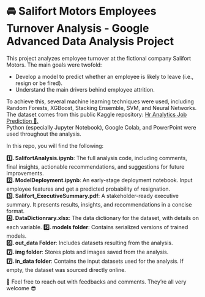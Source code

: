 # 🚘 Salifort Motors Employees Turnover Analysis - Google Advanced Data Analysis Project  

This project analyzes employee turnover at the fictional company Salifort Motors. The main goals were twofold:  
  
- Develop a model to predict whether an employee is likely to leave (i.e., resign or be fired).
- Understand the main drivers behind employee attrition.
  
To achieve this, several machine learning techniques were used, including Random Forests, XGBoost, Stacking Ensemble, SVM, and Neural Networks. The dataset comes from this public Kaggle repository: [Hr Analytics Job Prediction 🔗.](https://www.kaggle.com/datasets/mfaisalqureshi/hr-analytics-and-job-prediction?select=HR_comma_sep.csv)  
Python (especially Jupyter Notebook), Google Colab, and PowerPoint were used throughout the analysis.  
  
In this repo, you will find the following:   
  
**1️⃣. SalifortAnalysis.ipynb**: The full analysis code, including comments, final insights, actionable recommendations, and suggestions for future improvements.  
**2️⃣. ModelDeployment.ipynb**: An early-stage deployment notebook. Input employee features and get a predicted probability of resignation.  
**3️⃣. Salifort_ExecutiveSummary.pdf**: A stakeholder-ready executive summary. It presents results, insights, and recommendations in a concise format.  
**4️⃣. DataDictionrary.xlsx**: The data dictionary for the dataset, with details on each variable. 
**5️⃣. models folder**: Contains serialized versions of trained models.  
**6️⃣. out_data Folder**: Includes datasets resulting from the analysis.    
**7️⃣. img folder**: Stores plots and images saved from the analysis.   
**7️⃣. in_data folder**: Contains the input datasets used for the analysis. If empty, the dataset was sourced directly online.  
  
📩 Feel free to reach out with feedbacks and comments. They’re all very welcome 😎
